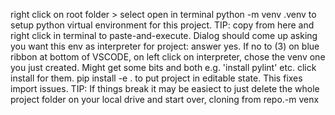 right click on root folder > select open in terminal
python -m venv .venv to setup python virtual environment for this project. TIP: copy from here and right click in terminal to paste-and-execute.
Dialog should come up asking you want this env as interpreter for project: answer yes.
If no to (3) on blue ribbon at bottom of VSCODE, on left click on interpreter, chose the venv one you just created.
Might get some bits and both e.g. 'install pylint' etc. click install for them.
pip install -e . to put project in editable state. This fixes import issues.
TIP: If things break it may be easiect to just delete the whole project folder on your local drive and start over, cloning from repo.-m venx
